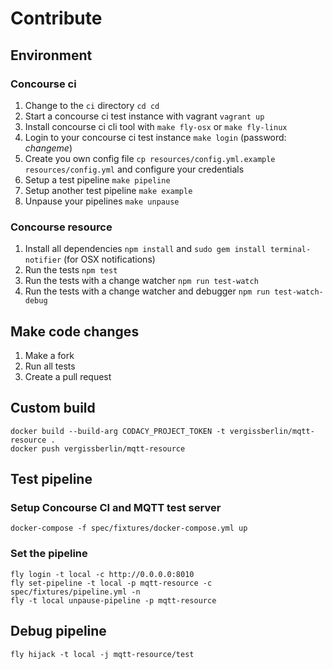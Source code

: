 # Contribute

## Environment

### Concourse ci

1. Change to the `ci` directory `cd cd`
2. Start a concourse ci test instance with vagrant `vagrant up`
3. Install concourse ci cli tool with `make fly-osx` or `make fly-linux`
4. Login to your concourse ci test instance `make login` (password: _changeme_)
5. Create you own config file `cp resources/config.yml.example resources/config.yml` and configure your credentials
6. Setup a test pipeline `make pipeline`
7. Setup another test pipeline `make example`
8. Unpause your pipelines `make unpause`

### Concourse resource

1. Install all dependencies `npm install` and `sudo gem install terminal-notifier` (for OSX notifications)
2. Run the tests `npm test`
3. Run the tests with a change watcher `npm run test-watch`
4. Run the tests with a change watcher and debugger `npm run test-watch-debug`

## Make code changes

1. Make a fork
2. Run all tests
3. Create a pull request

## Custom build

```shell
docker build --build-arg CODACY_PROJECT_TOKEN -t vergissberlin/mqtt-resource .
docker push vergissberlin/mqtt-resource
```

## Test pipeline

### Setup Concourse CI and MQTT test server

```shell
docker-compose -f spec/fixtures/docker-compose.yml up
```

### Set the pipeline

```shell
fly login -t local -c http://0.0.0.0:8010
fly set-pipeline -t local -p mqtt-resource -c spec/fixtures/pipeline.yml -n
fly -t local unpause-pipeline -p mqtt-resource
```

## Debug pipeline

```shell
fly hijack -t local -j mqtt-resource/test
```
